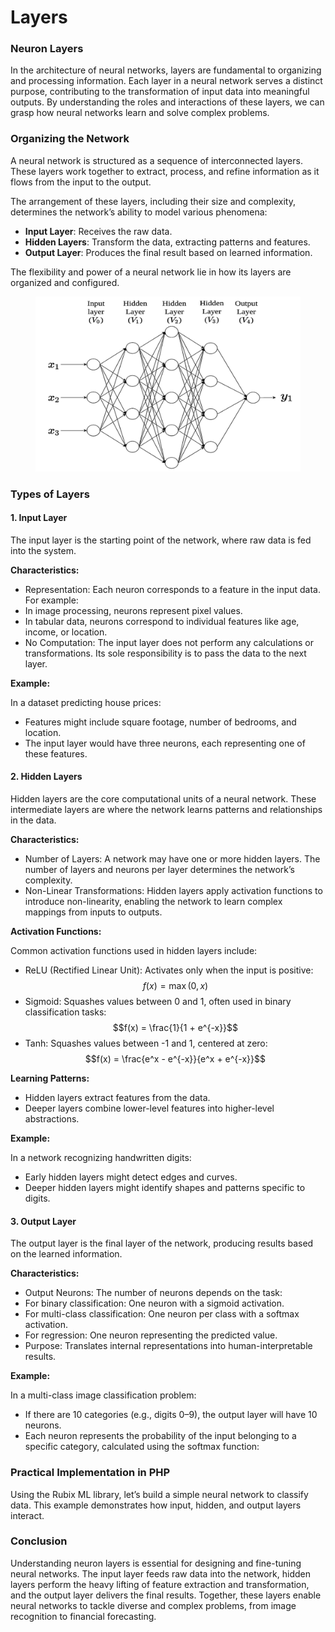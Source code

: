# Layers

### Neuron Layers

In the architecture of neural networks, layers are fundamental to organizing and processing information. Each layer in a neural network serves a distinct purpose, contributing to the transformation of input data into meaningful outputs. By understanding the roles and interactions of these layers, we can grasp how neural networks learn and solve complex problems.

### Organizing the Network

A neural network is structured as a sequence of interconnected layers. These layers work together to extract, process, and refine information as it flows from the input to the output.

The arrangement of these layers, including their size and complexity, determines the network’s ability to model various phenomena:

* **Input Layer**: Receives the raw data.
* **Hidden Layers**: Transform the data, extracting patterns and features.
* **Output Layer**: Produces the final result based on learned information.

The flexibility and power of a neural network lie in how its layers are organized and configured.

<div align="left"><figure><img src="../../../.gitbook/assets/image (76).png" alt="" width="563"><figcaption></figcaption></figure></div>

### Types of Layers

#### 1. Input Layer

The input layer is the starting point of the network, where raw data is fed into the system.

**Characteristics:**

* Representation: Each neuron corresponds to a feature in the input data. For example:
* In image processing, neurons represent pixel values.
* In tabular data, neurons correspond to individual features like age, income, or location.
* No Computation: The input layer does not perform any calculations or transformations. Its sole responsibility is to pass the data to the next layer.

**Example:**

In a dataset predicting house prices:

* Features might include square footage, number of bedrooms, and location.
* The input layer would have three neurons, each representing one of these features.

#### 2. Hidden Layers

Hidden layers are the core computational units of a neural network. These intermediate layers are where the network learns patterns and relationships in the data.

**Characteristics:**

* Number of Layers: A network may have one or more hidden layers. The number of layers and neurons per layer determines the network’s complexity.
* Non-Linear Transformations: Hidden layers apply activation functions to introduce non-linearity, enabling the network to learn complex mappings from inputs to outputs.

**Activation Functions:**

Common activation functions used in hidden layers include:

* ReLU (Rectified Linear Unit): Activates only when the input is positive:\
  $$f(x) = \max(0, x)$$
* Sigmoid: Squashes values between 0 and 1, often used in binary classification tasks: $$f(x) = \frac{1}{1 + e^{-x}}$$
* Tanh: Squashes values between -1 and 1, centered at zero:\
  $$f(x) = \frac{e^x - e^{-x}}{e^x + e^{-x}}$$

**Learning Patterns:**

* Hidden layers extract features from the data.
* Deeper layers combine lower-level features into higher-level abstractions.

**Example:**

In a network recognizing handwritten digits:

* Early hidden layers might detect edges and curves.
* Deeper hidden layers might identify shapes and patterns specific to digits.

#### 3. Output Layer

The output layer is the final layer of the network, producing results based on the learned information.

**Characteristics:**

* Output Neurons: The number of neurons depends on the task:
* For binary classification: One neuron with a sigmoid activation.
* For multi-class classification: One neuron per class with a softmax activation.
* For regression: One neuron representing the predicted value.
* Purpose: Translates internal representations into human-interpretable results.

**Example:**

In a multi-class image classification problem:

* If there are 10 categories (e.g., digits 0–9), the output layer will have 10 neurons.
* Each neuron represents the probability of the input belonging to a specific category, calculated using the softmax function:

### Practical Implementation in PHP

Using the Rubix ML library, let’s build a simple neural network to classify data. This example demonstrates how input, hidden, and output layers interact.

### Conclusion

Understanding neuron layers is essential for designing and fine-tuning neural networks. The input layer feeds raw data into the network, hidden layers perform the heavy lifting of feature extraction and transformation, and the output layer delivers the final results. Together, these layers enable neural networks to tackle diverse and complex problems, from image recognition to financial forecasting.

